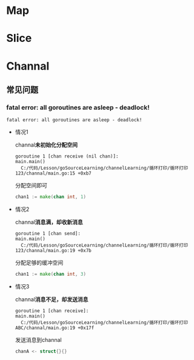 # Map



# Slice



# Channal

## 常见问题

### fatal error: all goroutines are asleep - deadlock!

```
fatal error: all goroutines are asleep - deadlock!
```

- 情况1

  channal**未初始化分配空间**

  ```shell
  goroutine 1 [chan receive (nil chan)]:
  main.main()
  	C:/代码/Lesson/goSourceLearning/channelLearning/循环打印/循环打印123/channal/main.go:15 +0xb7
  ```

  分配空间即可

  ```go
  chan1 := make(chan int, 1)
  ```

- 情况2

  channal**消息满，却收新消息**

  ```
  goroutine 1 [chan send]:
  main.main()
  	C:/代码/Lesson/goSourceLearning/channelLearning/循环打印/循环打印123/channal/main.go:19 +0x7b
  
  ```

  分配足够的缓冲空间

  ```go
  chan1 := make(chan int, 3)
  ```

- 情况3

  channal**消息不足，却发送消息**

  ```
  goroutine 1 [chan receive]:
  main.main()
  	C:/代码/Lesson/goSourceLearning/channelLearning/循环打印/循环打印ABC/channal/main.go:19 +0x17f
  ```

  发送消息到channal

  ```go
  chanA <- struct{}{}
  ```

  